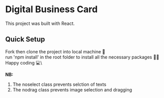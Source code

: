 
# Digital Business Card 
This project was built with React.


## Quick Setup
Fork then clone the project into local machine 🍴\
run 'npm install' in the root folder to install all the necessary packages 👩‍💻\
Happy coding 💻\

**NB:**
1. The noselect class prevents selction of texts
1. The nodrag class prevents image selection and dragging

